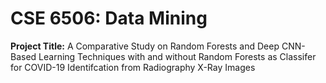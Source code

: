 # CSE 6506: Data Mining

<b>Project Title:</b> A Comparative Study on Random Forests and Deep CNN-Based Learning Techniques with and without Random Forests as Classifer for COVID-19 Identifcation from Radiography X-Ray Images
